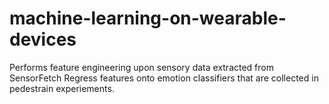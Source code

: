 # machine-learning-on-wearable-devices
Performs feature engineering upon sensory data extracted from SensorFetch
Regress features onto emotion classifiers that are collected in pedestrain experiements.
